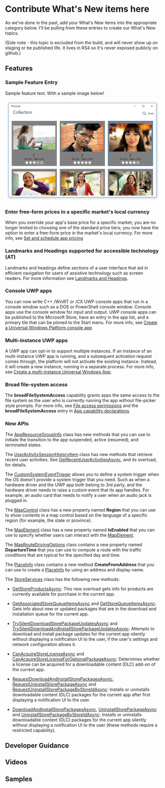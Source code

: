 # Contribute What's New items here

As we've done in the past, add your What's New items into the appropriate category below. I'll be pulling from these entries to create our What's New topics.

(Side note - this topic is excluded from the build, and will never show up on staging or be published life. It lives in RS4 so it's never exposed publicly on github.)

## Features

### Sample Feature Entry

Sample feature text. With a sample image below!

![Screenshot of PhotoLab sample showing photo gallery page](images/PhotoLab-gallery-page.png)

### Enter free-form prices in a specific market's local currency

When you override your app's base price for a specific market, you are no longer limited to choosing one of the standard price tiers; you now have the option to enter a free-form price in the market's local currency. For more info, see [Set and schedule app pricing](../publish/set-and-schedule-app-pricing.md)

### Landmarks and Headings supported for accessible technology (AT)

Landmarks and headings define sections of a user interface that aid in efficient navigation for users of assistive technology such as screen readers. For more information see [Landmarks and Headings](../design/accessibility/landmarks-and-headings.md).

### Console UWP apps

You can now write C++ /WinRT or /CX UWP console apps that run in a console window such as a DOS or PowerShell console window. Console apps use the console window for input and output. UWP console apps can be published to the Microsoft Store, have an entry in the app list, and a primary tile that can be pinned to the Start menu. For more info, see [Create a Universal Windows Platform console app](https://docs.microsoft.com/windows/uwp/launch-resume/console-uwp)

### Multi-instance UWP apps

A UWP app can opt-in to support multiple instances. If an instance of an multi-instance UWP app is running, and a subsequent activation request comes through, the platform will not activate the existing instance. Instead, it will create a new instance, running in a separate process. For more info, see [Create a multi-instance Universal Windows App](https://docs.microsoft.com/windows/uwp/launch-resume/multi-instance-uwp).

### Broad file-system access

The **broadFileSystemAccess** capability grants apps the same access to the file system as the user who is currently running the app without file-picker style prompts. For more info, see [File access permissions](https://docs.microsoft.com/windows/uwp/files/file-access-permissions) and the **broadFileSystemAccess** entry in [App capability declarations](https://docs.microsoft.com/windows/uwp/packaging/app-capability-declarations).

### New APIs

The [AppResourceGroupInfo](https://docs.microsoft.com/uwp/api/windows.system.appresourcegroupinfo) class has new methods that you can use to initiate the transition to the app suspended, active (resumed), and terminated states.

The [UserActivitySessionHistoryItem]() class has new methods that retrieve recent user activities. See [GetRecentUserActivitiesAsync](https://docs.microsoft.com/uwp/api/windows.applicationmodel.useractivities.useractivitychannel#Windows_ApplicationModel_UserActivities_UserActivityChannel_GetRecentUserActivitiesAsync_System_Int32_), and its overload, for details.

The [CustomSystemEventTrigger](https://docs.microsoft.com/uwp/api/windows.applicationmodel.background.customsystemeventtrigger) allows you to define a system trigger when the OS doesn't provide a system trigger that you need. Such as when a hardware driver and the UWP app both belong to 3rd party, and the hardware driver needs to raise a custom event that its app handles. For example, an audio card that needs to notify a user when an audio jack is plugged in.

The [MapControl](https://docs.microsoft.com/uwp/api/windows.ui.xaml.controls.maps.mapcontrol) class has a new property named **Region** that you can use to show contents in a map control based on the language of a specific region (for example, the state or province).

The [MapElement](https://docs.microsoft.com/uwp/api/windows.ui.xaml.controls.maps.mapelement) class has a new property named **IsEnabled** that you can use to specify whether users can interact with the [MapElement](https://docs.microsoft.com/uwp/api/windows.ui.xaml.controls.maps.mapelement).

The [MapRouteDrivingOptions](https://docs.microsoft.com/uwp/api/windows.services.maps.maproutedrivingoptions) class contains a new property named **DepartureTime** that you can use to compute a route with the traffic conditions that are typical for the specified day and time.

The [PlaceInfo](https://docs.microsoft.com/uwp/api/windows.services.maps.placeinfo) class contains a new method **CreateFromAddress** that you can use to create a [PlaceInfo](https://docs.microsoft.com/uwp/api/windows.services.maps.placeinfo) by using an address and display name.

The [StoreServices](https://docs.microsoft.com/uwp/api/windows.services.store.storecontext) class has the following new methods:

* [GetStoreProductsAsync](https://docs.microsoft.com/uwp/api/windows.services.store.storecontext#Windows_Services_Store_StoreContext_GetStoreProductsAsync_Windows_Foundation_Collections_IIterable_System_String__Windows_Foundation_Collections_IIterable_System_String__Windows_Services_Store_StoreProductOptions_): This new overload gets info for products are currently available for purchase in the current app.

* [GetAssociatedStoreQueueItemsAsync](https://docs.microsoft.com/uwp/api/windows.services.store.storecontext#Windows_Services_Store_StoreContext_GetAssociatedStoreQueueItemsAsync_) and [GetStoreQueueItemsAsync](https://docs.microsoft.com/uwp/api/windows.services.store.storecontext#Windows_Services_Store_StoreContext_GetStoreQueueItemsAsync_Windows_Foundation_Collections_IIterable_System_String__): Gets info about new or updated packages that are in the download and installation queue for the current app.

* [TrySilentDownloadStorePackageUpdatesAsync](https://docs.microsoft.com/uwp/api/windows.services.store.storecontext#Windows_Services_Store_StoreContext_TrySilentDownloadStorePackageUpdatesAsync_Windows_Foundation_Collections_IIterable_Windows_Services_Store_StorePackageUpdate__) and [TrySilentDownloadAndInstallStorePackageUpdatesAsync](https://docs.microsoft.com/uwp/api/windows.services.store.storecontext#Windows_Services_Store_StoreContext_TrySilentDownloadAndInstallStorePackageUpdatesAsync_Windows_Foundation_Collections_IIterable_Windows_Services_Store_StorePackageUpdate__): Attempts to download and install package updates for the current app silently without displaying a notification UI to the user, if the user's settings and network configuration allows it.

* [CanAcquireStoreLicenseAsync](https://docs.microsoft.com/uwp/api/windows.services.store.storecontext#Windows_Services_Store_StoreContext_CanAcquireStoreLicenseAsync_) and [CanAcquireStoreLicenseForOptionalPackageAsync](https://docs.microsoft.com/uwp/api/windows.services.store.storecontext#Windows_Services_Store_StoreContext_CanAcquireStoreLicenseForOptionalPackageAsync_): Determines whether a license can be acquired for a downloadable content (DLC) add-on of the current app.

* [RequestDownloadAndInstallStorePackagesAsync](https://docs.microsoft.com/uwp/api/windows.services.store.storecontext#Windows_Services_Store_StoreContext_RequestDownloadAndInstallStorePackagesAsync_Windows_Foundation_Collections_IIterable_System_String__Windows_Services_Store_StorePackageInstallOptions_), [RequestUninstallStorePackageAsync](https://docs.microsoft.com/uwp/api/windows.services.store.storecontext#Windows_Services_Store_StoreContext_RequestUninstallStorePackageAsync_Windows_ApplicationModel_Package_) and [RequestUninstallStorePackageByStoreIdAsync](https://docs.microsoft.com/uwp/api/windows.services.store.storecontext#Windows_Services_Store_StoreContext_RequestUninstallStorePackageByStoreIdAsync_System_String_): Installs or uninstalls downloadable content (DLC) packages for the current app after first displaying a notification UI to the user.

* [DownloadAndInstallStorePackagesAsync](https://docs.microsoft.com/uwp/api/windows.services.store.storecontext#Windows_Services_Store_StoreContext_DownloadAndInstallStorePackagesAsync_Windows_Foundation_Collections_IIterable_System_String__), [UninstallStorePackageAsync](https://docs.microsoft.com/uwp/api/windows.services.store.storecontext#Windows_Services_Store_StoreContext_UninstallStorePackageAsync_Windows_ApplicationModel_Package_) and [UninstallStorePackageByStoreIdAsync](https://docs.microsoft.com/uwp/api/windows.services.store.storecontext#Windows_Services_Store_StoreContext_UninstallStorePackageByStoreIdAsync_System_String_): Installs or uninstalls downloadable content (DLC) packages for the current app silently without displaying a notification UI to the user (these methods require a restricted capability).

## Developer Guidance

## Videos

## Samples
